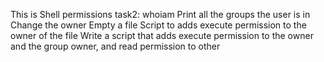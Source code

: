 This is Shell permissions
task2: whoiam
Print all the groups the user is in
Change the owner 
Empty a file 
Script to  adds execute permission to the owner of the file 
Write a script that adds execute permission to the owner and the group owner, and read permission to other

